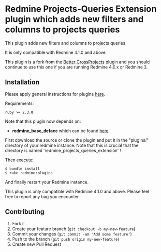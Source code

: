 # Redmine Projects-Queries Extension plugin which adds new filters and columns to projects queries

This plugin adds new filters and columns to projects queries.

It is only compatible with Redmine 4.1.0 and above.

This plugin is a fork from the [Better CrossProjects](https://github.com/jbbarth/redmine_better_crossprojects) plugin and you should continue to use this one if you are running Redmine 4.0.x or Redmine 3.


## Installation

Please apply general instructions for plugins [here](http://www.redmine.org/wiki/redmine/Plugins).

Requirements:

    ruby >= 2.3.0
    
Note that this plugin now depends on:
* **redmine_base_deface** which can be found [here](https://github.com/jbbarth/redmine_base_deface)

First download the source or clone the plugin and put it in the "plugins/" directory of your redmine instance. Note that this is crucial that the directory is named 'redmine_projects_queries_extension' !

Then execute:

    $ bundle install
    $ rake redmine:plugins

And finally restart your Redmine instance.

This plugin is only compatible with Redmine 4.1.0 and above.
Please feel free to report any bug you encounter.

## Contributing

1. Fork it
2. Create your feature branch (`git checkout -b my-new-feature`)
3. Commit your changes (`git commit -am 'Add some feature'`)
4. Push to the branch (`git push origin my-new-feature`)
5. Create new Pull Request
